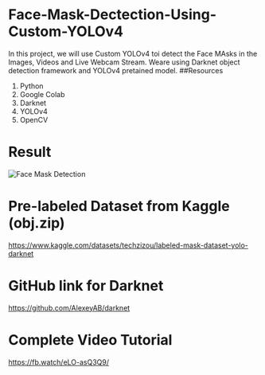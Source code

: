 # Face-Mask-Dectection-Using-Custom-YOLOv4
In this project, we will use Custom YOLOv4 toi detect the Face MAsks in the Images, Videos and Live Webcam Stream. Weare using Darknet object detection framework
and YOLOv4 pretained model. 
##Resources
1. Python
2. Google Colab
3. Darknet
4. YOLOv4
5. OpenCV

# Result
![Face Mask Detection](https://user-images.githubusercontent.com/56351584/184122666-311e734f-33d0-46b2-84af-2a8e6e8babfc.png)

# Pre-labeled Dataset from Kaggle (obj.zip)
https://www.kaggle.com/datasets/techzizou/labeled-mask-dataset-yolo-darknet
# GitHub link for Darknet
https://github.com/AlexeyAB/darknet
# Complete Video Tutorial
https://fb.watch/eLO-asQ3Q9/






